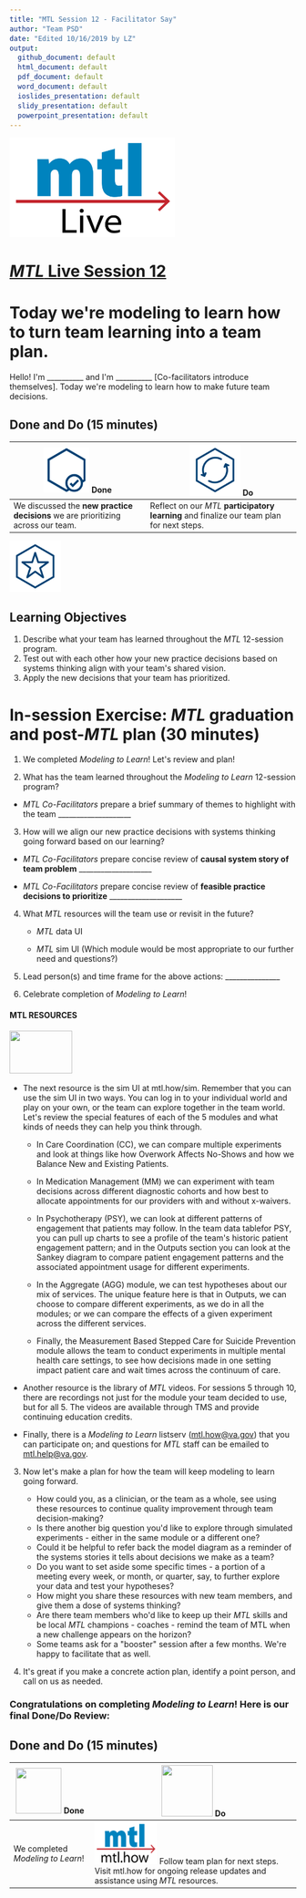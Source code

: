 ```yaml
---
title: "MTL Session 12 - Facilitator Say"
author: "Team PSD"
date: "Edited 10/16/2019 by LZ"
output: 
  github_document: default
  html_document: default
  pdf_document: default
  word_document: default
  ioslides_presentation: default
  slidy_presentation: default
  powerpoint_presentation: default
---
```


<img src = "https://github.com/lzim/teampsd/blob/master/resources/logos/mtl_live_sq_sm.png"
     height = "175" width = "290">  

# [*MTL* Live Session 12](https://github.com/lzim/mtl/edit/master/session12/s12_learner/mtl_session12_see.md "MTL Live Session 12")

# Today we're modeling to learn how to turn team learning into a team plan.
Hello! I'm __________ and I'm __________ [Co-facilitators introduce themselves]. Today we're modeling to learn how to make future team decisions.


## Done and Do (15 minutes)
<!-- Do/Done Tables -->
| <img src = "https://github.com/lzim/teampsd/blob/master/resources/icons/done.png" height = "80" width = "80"> **Done** | <img src = "https://github.com/lzim/teampsd/blob/master/resources/icons/do.png" height = "90" width = "90"> **Do** |
| --- | --- | 
| We discussed the **new practice decisions** we are prioritizing across our team. | Reflect on our _MTL_ **participatory learning** and finalize our team plan for next steps. | 

<!-- Learning Objectives Icon --> 
<img src = "https://github.com/lzim/teampsd/blob/master/resources/icons/learning_objectives.png" height = "90" width = "90" style ="display: inline-block"/> 

## Learning Objectives

1. Describe what your team has learned throughout the *MTL* 12-session program.
2. Test out with each other how your new practice decisions based on systems thinking align with your team's shared vision.
3. Apply the new decisions that your team has prioritized.

# In-session Exercise: *MTL* graduation and post-*MTL* plan (30 minutes)

1. We completed _Modeling to Learn_! Let's review and plan!

2. What has the team learned throughout the *Modeling to Learn* 12-session program? 
- _MTL Co-Facilitators_ prepare a brief summary of themes to highlight with the team ____________________

3. How will we align our new practice decisions with systems thinking going forward based on our learning?

- _MTL Co-Facilitators_ prepare concise review of **causal system story of team problem** ____________________

- _MTL Co-Facilitators_ prepare concise review of **feasible practice decisions to prioritize** ____________________

4. What *MTL* resources will the team use or revisit in the future?

    - *MTL* data UI 
    
    - *MTL* sim UI (Which module would be most appropriate to our further need and questions?)

5. Lead person(s) and time frame for the above actions: _______________ 

6. Celebrate completion of *Modeling to Learn*!
   
#### MTL RESOURCES

   [<img src = "https://raw.githubusercontent.com/lzim/teampsd/master/resources/logos/mtl_how_sim.png" height = "75" width = "110">](http://mtl.how/sim) 
      
   + The next resource is the sim UI at mtl.how/sim. Remember that you can use the sim UI in two ways. You can log in to your individual world and play on your own, or the team can explore together in the team world. Let's review the special features of each of the 5 modules and what kinds of needs they can help you think through.  

       + In Care Coordination (CC), we can compare multiple experiments and look at things like how Overwork Affects No-Shows and how we Balance New and Existing Patients.

       + In Medication Management (MM) we can experiment with team decisions across different diagnostic cohorts and how best to allocate appointments for our providers with and without x-waivers.

       + In Psychotherapy (PSY), we can look at different patterns of engagement that patients may follow. In the team data tablefor PSY, you can pull up charts to see a profile of the team's historic patient engagement pattern; and in the Outputs section you can look at the Sankey diagram to compare patient engagement patterns and the associated appointment usage for different experiments.

       + In the Aggregate (AGG) module, we can test hypotheses about our mix of services. The unique feature here is that in Outputs, we can choose to compare different experiments, as we do in all the modules; or we can compare the effects of a given experiment across the different services. 

       + Finally, the Measurement Based Stepped Care for Suicide Prevention module allows the team to conduct experiments in multiple mental health care settings, to see how decisions made in one setting impact patient care and wait times across the continuum of care.
       
   + Another resource is the library of *MTL* videos. For sessions 5 through 10, there are recordings not just for the module your team decided to use, but for all 5. The videos are available through TMS and provide continuing education credits.

   + Finally, there is a *Modeling to Learn* listserv (mtl.how@va.gov) that you can participate on; and questions for *MTL* staff can be emailed to mtl.help@va.gov. 

3. Now let's make a plan for how the team will keep modeling to learn going forward.  

   + How could you, as a clinician, or the team as a whole, see using these resources to continue quality improvement through team decision-making?
   + Is there another big question you'd like to explore through simulated experiments - either in the same module or a different one?
   + Could it be helpful to refer back the model diagram as a reminder of the systems stories it tells about decisions we make as a team?
   + Do you want to set aside some specific times - a portion of a meeting every week, or month, or quarter, say, to further explore your data and test your hypotheses?
   + How might you share these resources with new team members, and give them a dose of systems thinking?
   + Are there team members who'd like to keep up their *MTL* skills and be local *MTL* champions - coaches - remind the team of MTL when a new challenge appears on the horizon?
   + Some teams ask for a "booster" session after a few months. We're happy to facilitate that as well.
   
 13. It's great if you make a concrete action plan, identify a point person, and call on us as needed.

### Congratulations on completing *Modeling to Learn*! Here is our final Done/Do Review:



## Done and Do (15 minutes)
<!-- Do/Done Tables -->
| <img src = "https://raw.githubusercontent.com/lzim/teampsd/hexagon_icons/np_hexagon-check-mark_309690_003F72.png" height = "80" width = "80"> **Done** | <img src = "https://raw.githubusercontent.com/lzim/teampsd/hexagon_icons/np_synchronize_778914_003F72.png" height = "90" width = "90"> **Do** |
| --- | --- | 
| We completed _Modeling to Learn_!|[<img src = "https://raw.githubusercontent.com/lzim/teampsd/master/resources/logos/mtl_how_sm.png" height = "75" width = "110">](http://mtl.how) Follow team plan for next steps. Visit mtl.how for ongoing release updates and assistance using _MTL_ resources. | 






